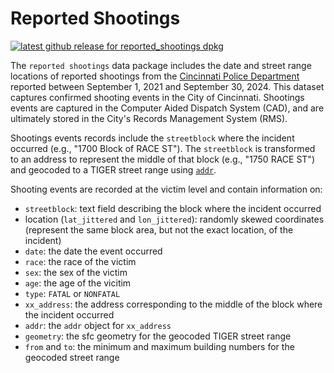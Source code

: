 # Reported Shootings

<!-- badges: start -->
[![latest github release for reported_shootings dpkg](https://img.shields.io/github/v/release/geomarker-io/xx_address?sort=date&filter=reported_shootings-*&display_name=tag&label=%5B%E2%98%B0%5D&labelColor=%238CB4C3&color=%23396175)](https://github.com/geomarker-io/xx_address/releases?q=reported_shootings&expanded=false)
<!-- badges: end -->

The `reported shootings` data package includes the date and street range locations of reported shootings from the [Cincinnati Police Department](https://data.cincinnati-oh.gov/safety/CPD-Reported-Shootings/sfea-4ksu/about_data) reported between September 1, 2021 and September 30, 2024. This dataset captures confirmed shooting events in the City of Cincinnati. Shootings events are captured in the Computer Aided Dispatch System (CAD), and are ultimately stored in the City's Records Management System (RMS). 

Shootings events records include the `streetblock` where the incident occurred (e.g., "1700 Block of RACE ST"). The `streetblock` is transformed to an address to represent the middle of that block (e.g., "1750 RACE ST") and geocoded to a TIGER street range using [`addr`](https://github.com/cole-brokamp/addr).

Shooting events are recorded at the victim level and contain information on:
* `streetblock`: text field describing the block where the incident occurred 
* location (`lat_jittered` and `lon_jittered`): randomly skewed coordinates (represent the same block area, but not the exact location, of the incident)
* `date`: the date the event occurred
* `race`: the race of the victim
* `sex`: the sex of the victim
* `age`: the age of the vicitim
* `type`: `FATAL` or `NONFATAL`
* `xx_address`: the address corresponding to the middle of the block where the incident occurred
* `addr`: the `addr` object for `xx_address`
* `geometry`: the sfc geometry for the geocoded TIGER street range
* `from` and `to`: the minimum and maximum building numbers for the geocoded street range


